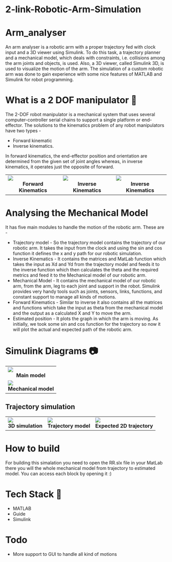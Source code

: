 # 2-link-Robotic-Arm-Simulation
# Arm_analyser

An arm analyser is a robotic arm with a proper trajectory fed with clock input and a 3D viewer using Simulink. To do this task, a trajectory planner and a mechanical model, which deals with constraints, i.e. collisions among the arm joints and objects, is used. Also, a 3D viewer, called Simulink 3D, is used to visualize the motion of the arm. The simulation of a custom robotic arm was done to gain experience with some nice features of MATLAB and Simulink for robot programming.

# What is a 2 DOF manipulator :wrench:

The 2-DOF robot manipulator is a mechanical system that uses several computer-controller serial chains to support a single platform or end-effector. The solutions to the kinematics problem of any robot manipulators have two types -  
* Forward kinematic 
* Inverse kinematics. 

In forward kinematics, the end-effector position and orientation are determined from the given set of joint angles whereas, in inverse kinematics, it operates just the opposite of forward.

<table>
     <tr>
          <td><img src="https://raw.githubusercontent.com/robustTechie/Arm_analyser/main/screenshot/forwardKin.png" /><br /><center><b>Forward Kinematics</b></center></td>
          <td><img src="https://raw.githubusercontent.com/robustTechie/Arm_analyser/main/screenshot/inverseKin.png" /><br /><center><b>Inverse Kinematics</b></center></td><td><img src="https://raw.githubusercontent.com/robustTechie/Arm_analyser/main/screenshot/manipulator.png" /><br /><center><b>Inverse Kinematics</b></center></td>
     </tr>
</table>



# Analysing the Mechanical Model

It has five main modules to handle the motion of the robotic arm. These are -

* Trajectory model - So the trajectory model contains the trajectory of our robotic arm.  It takes the input from the clock and using the sin and cos function it defines the x and y path for our robotic simulation. 
* Inverse Kinematics - It contains the matrices and MatLab function which takes the input as Xd and Yd from the trajectory model and feeds it to the inverse function which then calculates the theta and the required metrics and feed it to the Mechanical model of our robotic arm. 
* Mechanical Model - It contains the mechanical model of our robotic arm, from the arm, leg to each joint and support in the robot. Simulink provides very handy tools such as joints, sensors, links, functions, and constant support to manage all kinds of motions.
* Forward Kinematics - Similar to inverse it also contains all the matrices and functions which take the input as theta from the mechanical model and the output as a calculated X and Y to move the arm. 
* Estimated position - It plots the graph in which the arm is moving. As initially, we took some sin and cos function for the trajectory so now it will plot the actual and expected path of the robotic arm.

# Simulink Diagrams :camera: 

<table>
     <tr>
          <td><img src="https://raw.githubusercontent.com/robustTechie/Arm_analyser/main/screenshot/mainModel.png" /><br /><center><b>Main model</b></center></td>
     </tr>
     <tr>     
          <td><img src="https://raw.githubusercontent.com/robustTechie/Arm_analyser/main/screenshot/mechanicalModel.png" /><br /><center><b>Mechanical model</b></center></td>
     </tr>
</table>

## Trajectory simulation 

<table>
     <tr>
          <td><img src="https://raw.githubusercontent.com/robustTechie/Arm_analyser/main/screenshot/roboArm.gif" /><br /><center><b>3D simulation</b></center></td><td><img src="https://raw.githubusercontent.com/robustTechie/Arm_analyser/main/screenshot/trajectoryModel.png" /><br /><center><b>Trajectory model</b></center></td><td><img src="https://raw.githubusercontent.com/robustTechie/Arm_analyser/main/screenshot/plot.png" /><br /><center><b>Expected 2D trajectory</b></center></td>
     </tr>
</table>

# How to build

For building this simalation you need to open the RR.slx file in your MatLab there you will the whole mechanical model from trajectory to estimated model. You can access each block by opening it :)
 
# Tech Stack :satellite: 
* MATLAB
* Guide
* Simulink

# Todo
* More support to GUI to handle all kind of motions
